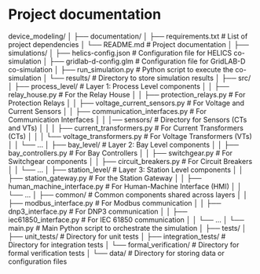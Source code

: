 # Project documentation

device_modeling/
│
├── documentation/
│   ├── requirements.txt                  # List of project dependencies
│   └── README.md                         # Project documentation
│
├── simulations/
│   ├── helics-config.json                # Configuration file for HELICS co-simulation
│   ├── gridlab-d-config.glm              # Configuration file for GridLAB-D co-simulation
│   ├── run_simulation.py                 # Python script to execute the co-simulation
│   └── results/                          # Directory to store simulation results
│
├── src/
│   ├── process_level/                    # Layer 1: Process Level components
│   │   ├── relay_house.py                # For the Relay House
│   │   ├── protection_relays.py          # For Protection Relays
│   │   ├── voltage_current_sensors.py    # For Voltage and Current Sensors
│   │   ├── communication_interfaces.py   # For Communication Interfaces
│   │   │── sensors/                      # Directory for Sensors (CTs and VTs)
│   │   │   ├── current_transformers.py   # For Current Transformers (CTs)
│   │   │   └── voltage_transformers.py   # For Voltage Transformers (VTs)
│   │   └── ...
│   ├── bay_level/                        # Layer 2: Bay Level components
│   │   ├── bay_controllers.py            # For Bay Controllers
│   │   ├── switchgear.py                 # For Switchgear components
│   │   ├── circuit_breakers.py           # For Circuit Breakers
│   │   └── ...
│   ├── station_level/                    # Layer 3: Station Level components
│   │   ├── station_gateway.py            # For the Station Gateway
│   │   ├── human_machine_interface.py    # For Human-Machine Interface (HMI)
│   │   └── ...
│   ├── common/                           # Common components shared across layers
│   │   ├── modbus_interface.py           # For Modbus communication
│   │   ├── dnp3_interface.py             # For DNP3 communication
│   │   ├── iec61850_interface.py         # For IEC 61850 communication
│   │   └── ...
│   └── main.py                           # Main Python script to orchestrate the simulation
│
├── tests/
│   ├── unit_tests/                       # Directory for unit tests
│   ├── integration_tests/                # Directory for integration tests
│   └── formal_verification/              # Directory for formal verification tests
│
└── data/                                 # Directory for storing data or configuration files